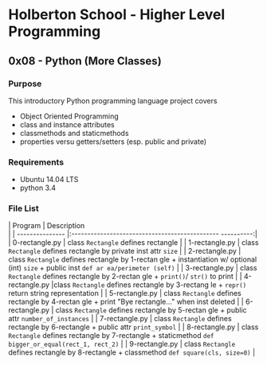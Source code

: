 # Holberton School - Higher Level Programming
## 0x08 - Python (More Classes)

### Purpose
This introductory Python programming language project covers
* Object Oriented Programming
* class and instance attributes
* classmethods and staticmethods
* properties versu getters/setters (esp. public and private)

### Requirements
* Ubuntu 14.04 LTS
* python 3.4

### File List
| Program         | Description                                   
           |
| --------------- |:----------------------------------------------
----------:|
| 0-rectangle.py  | class `Rectangle` defines rectangle |
| 1-rectangle.py | class `Rectangle` defines rectangle by private 
inst attr `size` |
| 2-rectangle.py | class `Rectangle` defines rectangle by 1-rectan
gle + instantiation w/ optional (int) `size` + public inst `def ar
ea/perimeter (self)` |
| 3-rectangle.py | class `Rectangle` defines rectangle by 2-rectan
gle + `print()`/ `str()` to print |
| 4-rectangle.py |class `Rectangle` defines rectangle by 3-rectang
le + `repr()` return string representation |
| 5-rectangle.py | class `Rectangle` defines rectangle by 4-rectan
gle + print "Bye rectangle..." when inst deleted |
| 6-rectangle.py | class `Rectangle` defines rectangle by 5-rectan
gle + public attr `number_of_instances` |
| 7-rectangle.py | class `Rectangle` defines rectangle by 6-rectangle + public attr `print_symbol` |
| 8-rectangle.py | class `Rectangle` defines rectangle by 7-rectangle + staticmethod `def bigger_or_equal(rect_1, rect_2)` |
| 9-rectangle.py | class `Rectangle` defines rectangle by 8-rectangle + classmethod `def square(cls, size=0)` |
